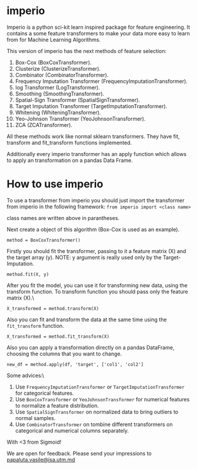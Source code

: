 # imperio

Imperio is a python sci-kit learn inspired package for feature engineering. It contains a some feature transformers to make your data more easy to learn from for Machine Learning Algorithms.

This version of imperio has the next methods of feature selection:
1. Box-Cox (BoxCoxTransformer).
2. Clusterize (ClusterizeTransformer).
3. Combinator (CombinatorTransformer).
4. Frequency Imputation Transformer (FrequencyImputationTransformer).
5. log Transformer (LogTransformer).
6. Smoothing (SmoothingTransformer).
7. Spatial-Sign Transformer (SpatialSignTransformer).
8. Target Imputation Transformer (TargetImputationTransformer).
9. Whitening (WhiteningTransformer).
10. Yeo-Johnson Transformer (YeoJohnsonTransformer).
11. ZCA (ZCATransformer).

All these methods work like normal sklearn transformers. They have fit, transform and fit_transform functions implemented.

Additionally every imperio transformer has an apply function which allows to apply an transformation on a pandas Data Frame.

# How to use imperio

To use a transformer from imperio you should just import the transformer from imperio in the following framework:
`from imperio import <class name>`

class names are written above in parantheses.

Next create a object of this algorithm (Box-Cox is used as an example).

`method = BoxCoxTransformer()`

Firstly you should fit the transformer, passing to it a feature matrix (X) and the target array (y).
NOTE: y argument is really used only by the Target-Imputation.

`method.fit(X, y)`

After you fit the model, you can use it for transforming new data, using the transform function. To transform function you should pass only the feature matrix (X).\

`X_transformed = method.transform(X)`

Also you can fit and transform the data at the same time using the `fit_transform` function.

`X_transformed = method.fit_transform(X)`

Also you can apply a transformation directly on a pandas DataFrame, choosing the columns that you want to change.

`new_df = method.apply(df, 'target', ['col1', 'col2']`

Some advices:\
1. Use `FrequencyImputationTransformer` or `TargetImputationTransformer` for categorical features.
2. Use `BoxCoxTransformer` or `YeoJohnsonTransformer` for numerical features to normalize a feature distribution.
3. Use `SpatialSignTransformer` on normalized data to bring outliers to normal samples.
4. Use `CombinatorTransformer` on tombine different transformers on categorical and numerical columns separately.

With <3 from Sigmoid!

We are open for feedback. Please send your impressions to papaluta.vasile@isa.utm.md
